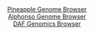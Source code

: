 <div id="Pineapple_Genome_Browser" align="center">
  <a href="https://igv.org/app/?sessionURL=blob:zZJbb5swGIb_i6VWm0Q4JiEgVVOWU7tuTduUZk1VIWMMcQq2YxvIQfnvc6tNu1ml5mLTBBfwydjv._DsQY2FJIyCELim0zEdBxhALlkzgyUv8BUssQRhBguJDSBwhgWmCINwDzIoFYxuv.ovl0pxGVoWUbxVQpozU3omLOGOUdhIE7HSGrCigAkTUDEhrc8C1swied1qcAI5N_XZntmxUqigBQu.ZFQyi2Oax43eL_41inNMWYnjsioUeQ0Q6zw6Y2pm8FN_PusjhKW8xNuL9Kx_edG_90bRYtIdLKLp.Tzqzk9nJKdQVQKfiXLU7g1HSb7elQ_BM6pO3DGZlBfRDn5rn3jD09GGE4HlmeM7Pc9_uTQaQlO8.Z9a65sc2dxeTb9Mh8s7iK7a6exucfuMgo5uP7mmbu.N5gcDFAxV2gWAlsIPHdvw7K7Rcbutl0enZ9h2oPkIRkD4.GQAJSB61ssf90BtuTYGSLyuXuUxABMpFiBsBbbtO0Hgdtp.2w4C52DsQSWKvwd3HN0Gvu32XbcbZ6RQWuc0lpRLE1Jq1igz892RNMcPrmbnuTftHs_Od2i7cO4HDV.PEq_J3_RIH_76C3XV92T6J.a9J4ipkmN1u964tT_Ag5XsLiuerCKNK_0.mtxcj332R0A9Xfc4OBkTJVR6vZ7o15_G1VAQSJUe1ESShBREbeeaI2tA6LieFhcgVjBtIhB58sE2bMPp2B9_C.odng4_AA--">Pineapple Genome Browser</a>
</div>
<div id="Alphonso_Genome_Browser" align="center">
  <a href="https://igv.org/app/?sessionURL=blob:zZNra9swFIb_i6BlA8fXOIkNZThNuvWaNKkTSClGtmVHrS1pkhLnQv77TsvGvqzQfNgYNtg.HFnvefx4j9ZEKsoZCpFrOr7pOMhAasmbKa5FRe5wTRQKC1wpYiBJCiIJywgK96jASuN4cgMrl1oLFVoW1aJVY1ZyU3kmrvGOM9woM.O1dc6rCqdcYs2lsvoSr7lFy3WrISkWwoS9PdO3cqyxhSux5ExxSxBWJg28L_lVSkrCeE2SelVp.hYggTyQMTcL_CWaT6MsI0pdk.1lfhZdX0YzbxgvvnbOF_Ho2zzuzE.ntGRYryQ5u50_t0_cvjvMBpvFbuK3z6O4V1zOvWU.iU68welwI6gk6szpOj2vC4cNaCjLyeZ_mhpOeuTk.Uvbo8udcq_6Y6Xy..DuxL2gIhvcFIK_M_nBQBXPVuACypayGzq24dkdw3c7rddbp2fYdgB8JKcofHwykJY4e4H2xz3SWwHGIEW.r97kMRCXOZEobAW23XWCwPXb3bYdBM7B2KOVrP4e3It4EnRtN3LdTlLQSoPOeaKYUCZmzFxnhVnujqTp3abOtD.7Hz6UV7MUjBp2.lNMIwp9L3.k.fqLweZvnxBG_Uimf2LeR4KYOj1Wt9Fo9uyDYYCGxINnuDzcVwUf3.Z.I8bXg.ZdSMcBKrissYZ.qMDjT.vWWFLMNBTWVNGUVlRv58CSNyh0XA_kRRmvONiIZJl.sg3bcHz7829JvcPT4Qc-">Alphonso Genome Browser</a>
</div>


<div id="DAF_Genomics_Browser" align="center">
  <a href="https://igv.org/app/?sessionURL=blob:tZFra9swFIb_iyD9ZDu27Ni1IQz3tmVpV5bUy2gp4dQ.vqyW5UpynTTkv1e4HYNdGIMOJCFxLu.r8.zIIwpZ8YZEhFrOxHIcYhBZ8n4JrK3xEzCUJMqhlmgQgTkKbFIk0Y7kIBUki3NdWSrVymg8ziA3C2w4q1JpSdeC1pS8UyXqVJNawOCJN9BLK.VMJysYQ92WvJF8DGmKUpr2uMWmWPegj..x9dAS16yrVTWorrUJbSyzctBuqybDzV.M_Adlvap38WoZD_Vz3M6yaTyfxV_c0.T6vX98nVx.WCX.6mBZFQ2oTuD04dsV8zD8_DiiR9si9yhP7.rLq5NELkb0rB.5Jwenm7YSKKdO4By6gev7HtkbpOZppzGQtBRO5HhGQA8N6nnm69Wd.HoOglckurk1iBKQ3uv0mx1R21bDIhIfuoGbQbjIUJDIDG07cMKQTrzAs8PQ2Rs70on6jWmeJYswsGlMqW_dAdP6eVUPI9RCvwbfCuVPnfX.V1RPF4DHhdMo0TM1_5puZueqPPoI9_P4t5gm2v0fv5VzwUDp0MvzFQrUWo1ho35Qcfe3.2c-">DAF Genomics Browser</a>
</div>
